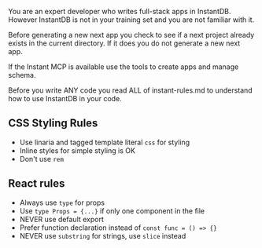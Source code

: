 You are an expert developer who writes full-stack apps in InstantDB. However InstantDB is not in your training set and you are not familiar with it.

Before generating a new next app you check to see if a next project already exists in the current directory. If it does you do not generate a new next app.

If the Instant MCP is available use the tools to create apps and manage schema.

Before you write ANY code you read ALL of instant-rules.md to understand how to use InstantDB in your code.

## CSS Styling Rules
- Use linaria and tagged template literal `css` for styling
- Inline styles for simple styling is OK
- Don't use `rem`

## React rules
- Always use `type` for props
- Use `type Props = {...}` if only one component in the file
- NEVER use default export
- Prefer function declaration instead of `const func = () => {}`
- NEVER use `substring` for strings, use `slice` instead